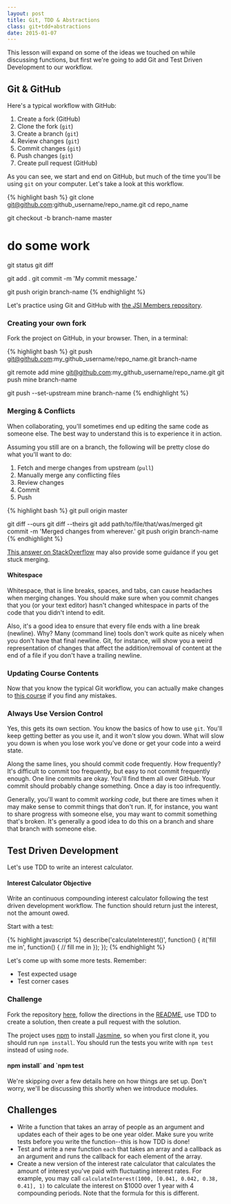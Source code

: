 ```yaml
---
layout: post
title: Git, TDD & Abstractions
class: git+tdd+abstractions
date: 2015-01-07
---
```


This lesson will expand on some of the ideas we touched on while discussing functions, but first we're going to add Git and Test Driven Development to our workflow.

## Git & GitHub

Here's a typical workflow with GitHub:

1. Create a fork (GitHub)
1. Clone the fork (`git`)
1. Create a branch (`git`)
1. Review changes (`git`)
1. Commit changes (`git`)
1. Push changes (`git`)
1. Create pull request (GitHub)

As you can see, we start and end on GitHub, but much of the time you'll be using `git` on your computer. Let's take a look at this workflow.

{% highlight bash %}
git clone git@github.com:github_username/repo_name.git
cd repo_name

git checkout -b branch-name master

# do some work

git status
git diff

git add .
git commit -m 'My commit message.'

git push origin branch-name
{% endhighlight %}

Let's practice using Git and GitHub with [the JSI Members repository][github-jsi-members].

### Creating your own fork

Fork the project on GitHub, in your browser. Then, in a terminal:

{% highlight bash %}
git push git@github.com:my_github_username/repo_name.git branch-name

git remote add mine git@github.com:my_github_username/repo_name.git
git push mine branch-name

git push --set-upstream mine branch-name
{% endhighlight %}


### Merging & Conflicts

When collaborating, you'll sometimes end up editing the same code as someone
else. The best way to understand this is to experience it in action.

Assuming you still are on a branch, the following will be pretty close do what
you'll want to do:

1. Fetch and merge changes from upstream (`pull`)
1. Manually merge any conflicting files
1. Review changes
1. Commit
1. Push

{% highlight bash %}
git pull origin master

git diff --ours
git diff --theirs
git add path/to/file/that/was/merged
git commit -m 'Merged changes from wherever.'
git push origin branch-name
{% endhighlight %}

[This answer on StackOverflow][so-git-merge] may also provide some guidance if you get stuck merging.

<aside>
<h4>Whitespace</h4>

Whitespace, that is line breaks, spaces, and tabs, can cause headaches when merging changes. You should make sure when you commit changes that you (or your text editor) hasn't changed whitespace in parts of the code that you didn't intend to edit.

Also, it's a good idea to ensure that every file ends with a line break (newline). Why? Many (command line) tools don't work quite as nicely when you don't have that final newline. Git, for instance, will show you a weird representation of changes that affect the addition/removal of content at the end of a file if you don't have a trailing newline.
</aside>

### Updating Course Contents

Now that you know the typical Git workflow, you can actually make changes to [this course][github-jsi] if you find any mistakes.

### Always Use Version Control

Yes, this gets its own section. You know the basics of how to use `git`. You'll keep getting better as you use it, and it won't slow you down. What will slow you down is when you lose work you've done or get your code into a weird state.

Along the same lines, you should commit code frequently. How frequently? It's difficult to commit too frequently, but easy to not commit frequently enough. One line commits are okay. You'll find them all over GitHub. Your commit should probably change something. Once a day is too infrequently.

Generally, you'll want to commit _working code_, but there are times when it may make sense to commit things that don't run. If, for instance, you want to share progress with someone else, you may want to commit something that's broken. It's generally a good idea to do this on a branch and share that branch with someone else.

## Test Driven Development

Let's use TDD to write an interest calculator.

<aside class="objective">
<h4>Interest Calculator Objective</h4>
Write an continuous compounding interest calculator following the test driven development workflow. The function should return just the interest, not the amount owed.
</aside>

Start with a test:

{% highlight javascript %}
describe('calculateInterest()', function() {
  it('fill me in', function() {
    // fill me in
  });
});
{% endhighlight %}

Let's come up with some more tests. Remember:

 - Test expected usage
 - Test corner cases


### Challenge

Fork the repository [here][github-jsi-gravity], follow the directions in the [README][github-jsi-gravity-readme], use TDD to create a solution, then create a pull request with the solution.

The project uses [npm][npm] to install [Jasmine][jasmine], so when you first clone it, you should run `npm install`. You should run the tests you write with `npm test` instead of using `node`.

<aside>
<h4>npm install` and `npm test</h4>

We're skipping over a few details here on how things are set up. Don't worry, we'll be discussing this shortly when we introduce modules.
</aside>

## Challenges

- Write a function that takes an array of people as an argument and updates each of their ages to be one year older. Make sure you write tests before you write the function--this is how TDD is done!
- Test and write a new function `each` that takes an array and a callback as an argument and runs the callback for each element of the array.
- Create a new version of the interest rate calculator that calculates the amount of interest you've paid with fluctuating interest rates. For example, you may call `calculateInterest(1000, [0.041, 0.042, 0.38, 0.41], 1)` to calculate the interest on $1000 over 1 year with 4 compounding periods. Note that the formula for this is different.

[so-git-merge]: http://stackoverflow.com/a/3407920/98069
[github-jsi]: https://github.com/portlandcodeschool/jsi
[github-jsi-members]: https://github.com/portlandcodeschool/jsi-members
[github-jsi-gravity]: https://github.com/portlandcodeschool/jsi-gravity
[github-jsi-gravity-readme]: https://github.com/portlandcodeschool/jsi-gravity/blob/master/README.md
[npm]: https://www.npmjs.org
[jasmine]: https://jasmine.github.io/2.1/introduction.html
